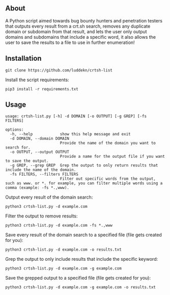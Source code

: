## About
A Python script aimed towards bug bounty hunters and penetration testers that outputs every result from a crt.sh search, removes any duplicate domain or subdomain from that result, and lets the user only output domains and subdomains that include a specific word, it also allows the user to save the results to a file to use in further enumeration!
## Installation
```
git clone https://github.com/luddekn/crtsh-list
```
Install the script requirements:
```
pip3 install -r requirements.txt
```
## Usage
```
usage: crtsh-list.py [-h] -d DOMAIN [-o OUTPUT] [-g GREP] [-fs FILTERS]

options:
  -h, --help            show this help message and exit
  -d DOMAIN, --domain DOMAIN
                        Provide the name of the domain you want to search for.
  -o OUTPUT, --output OUTPUT
                        Provide a name for the output file if you want to save the output.
  -g GREP, --grep GREP  Grep the output to only return results that include the name of the domain.
  -fs FILTERS, --filters FILTERS
                        Filter out specific words from the output, such as www. or *. for example, you can filter multiple words using a comma (example: -fs *.,www).
```
Output every result of the domain search:
```
python3 crtsh-list.py -d example.com
```
Filter the output to remove results:
```
python3 crtsh-list.py -d example.com -fs *.,www
```
Save every result of the domain search to a specified file (file gets created for you):
```
python3 crtsh-list.py -d example.com -o results.txt
```
Grep the output to only include results that include the specific keyword:
```
python3 crtsh-list.py -d example.com -g example.com
```
Save the grepped output to a specified file (file gets created for you):
```
python3 crtsh-list.py -d example.com -g example.com -o results.txt
```


